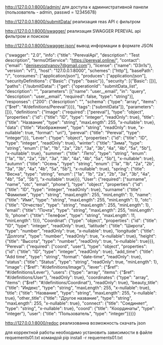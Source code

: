 http://127.0.0.1:8000/admin/ для доступа к административной панели (пользователь - admin, passwd = 12345678)

http://127.0.0.1:8000/submitData/ реализация reas API  c фильтром

http://127.0.0.1:8000/swagger/ реализация SWAGGER PEREVAL api фильтром и поиском

http://127.0.0.1:8000/swagger.json/ вывод информации в формате JSON 


{"swagger": "2.0", "info": {"title": "PerevalApi", "description": "Test description", "termsOfService": "https://pereval.online/", "contact": {"email": "denisevostyanov7@gmail.com"}, "license": {"name": "D3n1s"}, "version": "v1"}, "host": "127.0.0.1:8000", "schemes": ["http"], "basePath": "/", "consumes": ["application/json"], "produces": ["application/json"], "securityDefinitions": {"Basic": {"type": "basic"}}, "security": [{"Basic": []}], "paths": {"/submitData/": {"get": {"operationId": "submitData_list", "description": "", "parameters": [{"name": "user__email", "in": "query", "description": "user__email", "required": false, "type": "string"}], "responses": {"200": {"description": "", "schema": {"type": "array", "items": {"$ref": "#/definitions/Pereval"}}}}, "tags": ["submitData"]}, "parameters": []}}, "definitions": {"Image": {"required": ["pereval"], "type": "object", "properties": {"id": {"title": "ID", "type": "integer", "readOnly": true}, "title": {"title": "Название", "type": "string", "maxLength": 255, "x-nullable": true}, "data": {"title": "Изображение", "type": "string", "readOnly": true, "x-nullable": true, "format": "uri"}, "pereval": {"title": "Pereval", "type": "integer"}}}, "Lever": {"type": "object", "properties": {"id": {"title": "ID", "type": "integer", "readOnly": true}, "winter": {"title": "Зима", "type": "string", "enum": ["1a", "1b", "2a", "2b", "3a", "3b", "4a", "4b", "5a", "5b"], "x-nullable": true}, "summer": {"title": "Лето", "type": "string", "enum": ["1a", "1b", "2a", "2b", "3a", "3b", "4a", "4b", "5a", "5b"], "x-nullable": true}, "autumn": {"title": "Осень", "type": "string", "enum": ["1a", "1b", "2a", "2b", "3a", "3b", "4a", "4b", "5a", "5b"], "x-nullable": true}, "spring": {"title": "Весна", "type": "string", "enum": ["1a", "1b", "2a", "2b", "3a", "3b", "4a", "4b", "5a", "5b"], "x-nullable": true}}}, "User": {"required": ["surname", "name", "otc", "email", "phone"], "type": "object", "properties": {"id": {"title": "ID", "type": "integer", "readOnly": true}, "surname": {"title": "Фамилия", "type": "string", "maxLength": 255, "minLength": 1}, "name": {"title": "Имя", "type": "string", "maxLength": 255, "minLength": 1}, "otc": {"title": "Отчество", "type": "string", "maxLength": 255, "minLength": 1}, "email": {"title": "Почта", "type": "string", "maxLength": 255, "minLength": 1}, "phone": {"title": "Телефон", "type": "string", "maxLength": 11, "minLength": 1}}}, "Coordinat": {"type": "object", "properties": {"id": {"title": "ID", "type": "integer", "readOnly": true}, "latitude": {"title": "Широта", "type": "number", "readOnly": true, "x-nullable": true}, "longitude": {"title": "Долгота", "type": "number", "readOnly": true, "x-nullable": true}, "height": {"title": "Высота", "type": "number", "readOnly": true, "x-nullable": true}}}, "Pereval": {"required": ["coord", "user"], "type": "object", "properties": {"id": {"title": "ID", "type": "integer", "readOnly": true}, "add_time": {"title": "Add time", "type": "string", "format": "date-time", "readOnly": true}, "status": {"title": "Status", "type": "string", "readOnly": true, "minLength": 1}, "image": {"$ref": "#/definitions/Image"}, "lever": {"$ref": "#/definitions/Lever"}, "users": {"type": "array", "items": {"$ref": "#/definitions/User"}, "readOnly": true}, "coordinates": {"type": "array", "items": {"$ref": "#/definitions/Coordinat"}, "readOnly": true}, "beauty_title": {"title": "Индекс", "type": "string", "maxLength": 255, "x-nullable": true}, "title": {"title": "Название", "type": "string", "maxLength": 255, "x-nullable": true}, "other_title": {"title": "Другое название", "type": "string", "maxLength": 255, "x-nullable": true}, "connect": {"title": "Соединяет", "type": "string", "x-nullable": true}, "coord": {"title": "Координаты", "type": "integer"}, "user": {"title": "Пользователь", "type": "integer"}}}}}

http://127.0.0.1:8000/redoc  реализованна возможность скачать json


для корректной работы необходимо установить зависимости в файле requements01.txt командой pip install -r requements01.txt
